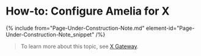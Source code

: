 

# How-to: Configure Amelia for X

{% include from="Page-Under-Construction-Note.md" element-id="Page-Under-Construction-Note_snippet" /%}

> To learn more about this topic, see [X Gateway](https://docs.amelia.com/display/AmeliaDocsV6/X+Gateway).

 
